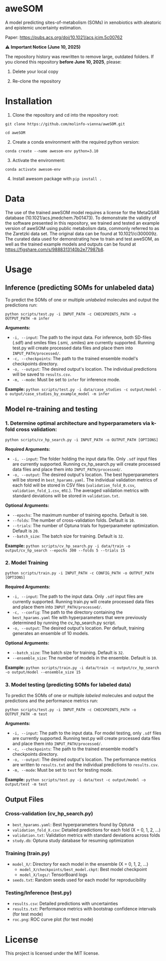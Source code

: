 aweSOM
==============================

A model predicting sites-of-metabolism (SOMs) in xenobiotics with aleatoric and epistemic uncertainty estimation.

Paper: https://pubs.acs.org/doi/10.1021/acs.jcim.5c00762

⚠️ **Important Notice (June 10, 2025)**

The repository history was rewritten to remove large, outdated folders. If you cloned this repository **before June 10, 2025**, please:

1. Delete your local copy

2. Re-clone the repository

# Installation

1. Clone the repository and cd into the repository root:

```git clone https://github.com/molinfo-vienna/aweSOM.git```

```cd aweSOM```

2. Create a conda environment with the required python version:

```conda create --name awesom-env python=3.10```

3. Activate the environment:

```conda activate awesom-env```

4. Install awesom package with ```pip install .```


# Data
The use of the trained aweSOM model requires a license for the MetaQSAR database (10.1021/acs.jmedchem.7b01473). To demonstrate the validity of the software presented in this repository, we trained and tested an example version of aweSOM using public metabolism data, commonly referred to as the Zaretzki data set. The original data can be found at 10.1021/ci300009z. The curated data used for demonstrating how to train and test aweSOM, as well as the trained example models and outputs can be found at https://figshare.com/s/9888313140b2e77987b8.


# Usage

## Inference (predicting SOMs for unlabeled data)

To predict the SOMs of one or multiple *unlabeled* molecules and output the predictions run:

```python scripts/test.py -i INPUT_PATH -c CHECKPOINTS_PATH -o OUTPUT_PATH -m infer```

**Arguments:**
- `-i, --input`: The path to the input data. For inference, both SD-files (.sdf) and smiles files (.smi, .smiles) are currently supported. Running test.py will create processed data files and place them into `INPUT_PATH/processed/`.
- `-c, --checkpoints`: The path to the trained ensemble model's checkpoints directory.
- `-o, --output`: The desired output's location. The individual predictions will be saved to `results.csv`.
- `-m, --mode`: Must be set to `infer` for inference mode.

**Example:**
```python scripts/test.py -i data/case_studies -c output/model -o output/case_studies_by_example_model -m infer```

## Model re-training and testing

### 1. Determine optimal architecture and hyperparameters via k-fold cross validation:

```python scripts/cv_hp_search.py -i INPUT_PATH -o OUTPUT_PATH [OPTIONS]```

**Required Arguments:**
- `-i, --input`: The folder holding the input data file. Only `.sdf` input files are currently supported. Running cv_hp_search.py will create processed data files and place them into `INPUT_PATH/processed/`.
- `-o, --output`: The desired output's location. The best hyperparameters will be stored in `best_hparams.yaml`. The individual validation metrics of each fold will be stored in CSV files (`validation_fold_0.csv`, `validation_fold_1.csv`, etc.). The averaged validation metrics with standard deviations will be stored in `validation.txt`.

**Optional Arguments:**
- `--epochs`: The maximum number of training epochs. Default is `500`.
- `--folds`: The number of cross-validation folds. Default is `10`.
- `--trials`: The number of Optuna trials for hyperparameter optimization. Default is `20`.
- `--batch_size`: The batch size for training. Default is `32`.

**Example:**
```python scripts/cv_hp_search.py -i data/train -o output/cv_hp_search --epochs 300 --folds 5 --trials 15```

### 2. Model Training

```python scripts/train.py -i INPUT_PATH -c CONFIG_PATH -o OUTPUT_PATH [OPTIONS]```

**Required Arguments:**
- `-i, --input`: The path to the input data. Only `.sdf` input files are currently supported. Running train.py will create processed data files and place them into `INPUT_PATH/processed/`.
- `-c, --config`: The path to the directory containing the `best_hparams.yaml` file with hyperparameters that were previously determined by running the cv_hp_search.py script.
- `-o, --output`: The desired output's location. Per default, training generates an ensemble of 10 models.

**Optional Arguments:**
- `--batch_size`: The batch size for training. Default is `32`.
- `--ensemble_size`: The number of models in the ensemble. Default is `10`.

**Example:**
```python scripts/train.py -i data/train -c output/cv_hp_search -o output/model --ensemble_size 15```

### 3. Model testing (predicting SOMs for labeled data)

To predict the SOMs of one or multiple *labeled* molecules and output the predictions and the performance metrics run:

```python scripts/test.py -i INPUT_PATH -c CHECKPOINTS_PATH -o OUTPUT_PATH -m test```

**Arguments:**
- `-i, --input`: The path to the input data. For model testing, only `.sdf` files are currently supported. Running test.py will create processed data files and place them into `INPUT_PATH/processed/`.
- `-c, --checkpoints`: The path to the trained ensemble model's checkpoints directory.
- `-o, --output`: The desired output's location. The performance metrics are written to `results.txt` and the individual predictions to `results.csv`.
- `-m, --mode`: Must be set to `test` for testing mode.

**Example:**
```python scripts/test.py -i data/test -c output/model -o output/test -m test```

## Output Files

### Cross-validation (cv_hp_search.py)
- `best_hparams.yaml`: Best hyperparameters found by Optuna
- `validation_fold_X.csv`: Detailed predictions for each fold (X = 0, 1, 2, ...)
- `validation.txt`: Validation metrics with standard deviations across folds
- `study.db`: Optuna study database for resuming optimization

### Training (train.py)
- `model_X/`: Directory for each model in the ensemble (X = 0, 1, 2, ...)
  - `model_X/checkpoints/best_model.ckpt`: Best model checkpoint
  - `model_X/logs/`: TensorBoard logs
- `seeds.txt`: Random seeds used for each model for reproducibility

### Testing/Inference (test.py)
- `results.csv`: Detailed predictions with uncertainties
- `results.txt`: Performance metrics with bootstrap confidence intervals (for test mode)
- `roc.png`: ROC curve plot (for test mode)

# License

This project is licensed under the MIT license.
